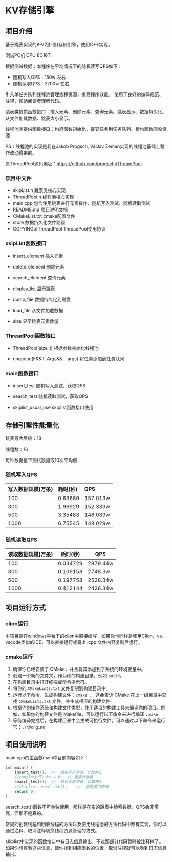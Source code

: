 # KV存储引擎

## 项目介绍

基于跳表实现的K-V(键-值)存储引擎，使用C++实现。

测试PC机 CPU 8C16T.

根据测试数据：本程序在平均情况下的随机读写QPS如下：

- 随机写入QPS：150w 左右
- 随机读取QPS：2700w 左右

引入单任务队列线程池管理线程资源，提高程序效能。
使用了良好的编码规范、注释，帮助阅读者理解代码。

跳表类提供函数接口：插入元素、删除元素、查询元素、跳表显示、数据持久化、从文件加载数据、跳表大小显示。

线程池类提供函数接口：构造函数初始化、提交任务到任务队列、析构函数回收资源

PS：线程池的实现是我在Jakob Progsch, Václav Zeman实现的线程池基础上稍作改动得来的。

原ThreadPool源码地址：https://github.com/progschj/ThreadPool

### 项目中文件

- skipList.h	  跳表类核心实现
- ThreadPool.h   线程池核心实现
- main.cpp          包含使用跳表进行元素操作、随机写入测试、随机读取测试
- README.md     项目说明文档
- CMakeList.txt   cmake配置文件
- store                  数据持久化文件路径
- COPYINGofThreadPool    ThreadPool使用协议

### skipList函数接口

- insert_element	插入元素

- delete_element	删除元素

- search_element	查询元素

- display_list		显示跳表

- dump_file		数据持久化到磁盘

- load_file		    从文件加载数据

- size			    显示跳表元素数量

### ThreadPool函数接口

- ThreadPool(size_t)	根据参数初始化线程池

- enqueue(F&& f, Args&&... args)	将任务添加到任务队列

### main函数接口

- insert_test	随机写入测试，获取QPS

- search_test	随机读取测试，获取QPS

- skiplist_usual_use	   skiplist函数接口使用

## 存储引擎性能量化

跳表最大层级：18

线程数：16

每种数据量下测试数据取10次平均值

### 随机写入QPS

| 写入数据规模(万条) | 耗时(秒) | QPS      |
| :----------------- | :------- | :------- |
| 100                | 0.63689  | 157.013w |
| 300                | 1.96929  | 152.339w |
| 500                | 3.35483  | 148.039w |
| 1000               | 6.75545  | 148.029w |



### 随机读取QPS

| 读取数据规模(万条) | 耗时(秒) | QPS      |
| ------------------ | -------- | -------- |
| 100                | 0.034729 | 2879.44w |
| 300                | 0.109158 | 2748.3w  |
| 500                | 0.197758 | 2528.34w |
| 1000               | 0.412144 | 2426.34w |

## 项目运行方式

### clion运行

本项目是在windows平台下的clion中直接编写，如果你也同样是使用Clion、vs、vscode类似的IDE，可以直接运行或将.h .cpp 文件内容复制后运行。

### cmake运行

1. 确保你已经安装了 CMake，并且将其添加到了系统的环境变量中。
2. 创建一个新的文件夹，作为你的构建目录，例如 `build`。
3. 在构建目录中打开终端或命令提示符。
4. 将你的 `CMakeLists.txt` 文件复制到构建目录中。
5. 运行以下命令，生成构建文件：`cmake ..`    这会告诉 CMake 在上一级目录中查找 `CMakeLists.txt` 文件，并生成相应的构建文件
6. 根据你的操作系统和构建文件类型，使用适当的构建工具来编译你的项目。例如，如果你的构建文件是 Makefile，可以运行以下命令来进行编译：`make`
7. 等待编译完成后，在构建目录中会生成可执行文件，可以通过以下命令来运行它：`./KVengine`

## 项目使用说明

main.cpp的主函数main中目前内容如下：

```c++
int main() {
    insert_test();  //  随机写入测试，计算QPS
    //completedTasks = 0;  // 重置计数器
    search_test();  //  随机读取测试，计算QPS
    //skiplist_usual_use();    //  函数接口使用
    return 0;
}
```

search_test()函数不可单独使用，那样是在空的跳表中检索数据，QPS会非常高，但那不是真的。

常规的创建线程和回收线程的方法以及使用线程池的方法代码中都有实现，你可以通过注释、取消注释切换线程资源管理的方式。

skiplist中实现的函数接口中有日志信息输出，不过那部分代码暂时被注释掉了。如果你想查看这些信息，请你找到相应函数的位置，取消注释就可以看到日志信息输出。